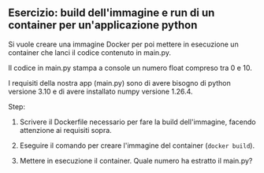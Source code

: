 ## Esercizio: build dell'immagine e run di un container per un'applicazione python

Si vuole creare una immagine Docker per poi mettere in esecuzione un container che lanci il codice contenuto in main.py.

Il codice in main.py stampa a console un numero float compreso tra
0 e 10.

I requisiti della nostra app (main.py) sono di avere bisogno di
python versione 3.10 e di avere installato numpy versione 1.26.4.

Step:
1. Scrivere il Dockerfile necessario per fare la build dell'immagine, facendo attenzione ai requisiti sopra.

2. Eseguire il comando per creare l'immagine del container (```docker build```).

3. Mettere in esecuzione il container. Quale numero ha estratto
il main.py?